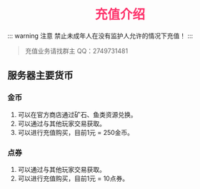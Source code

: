 # <div align="center"><font color=#FD366D>充值介绍</font></div>
::: warning 注意
禁止未成年人在没有监护人允许的情况下充值！
:::

>充值业务请找群主 QQ：2749731481

## 服务器主要货币

### 金币

1. 可以在官方商店通过矿石、鱼类资源兑换。
2. 可以通过与其他玩家交易获取。
3. 可以进行充值购买，目前1元 = 250金币。

### 点券

1. 可以通过与其他玩家交易获取。
2. 可以进行充值购买，目前1元 = 10点券。